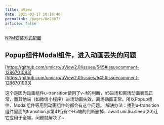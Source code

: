 ```yaml
---
title: uView
date: 2025-03-17 10:16:40
permalink: /pages/8e28b7/
article: false
---
```




[NPM安装方式配置](https://uviewui.com/components/npmSetting.html#%E5%87%86%E5%A4%87%E5%B7%A5%E4%BD%9C)



## Popup组件Modal组件，进入动画丢失的问题

[https://github.com/umicro/uView2.0/issues/545#issuecomment-1286701093](https://github.com/umicro/uView2.0/issues/545#issuecomment-1286701093)

这个是因为动画组件u-transition使用了v-if的判断，h5进场和离场动画表现正常，而其他端（如微信小程序）进场动画失效，离场动画正常。所以Popup组件、Modal组件等用到动画组件的都会有这个问题。
解决办法：找到u-transition组件里面的transition.js第41行有个H5端的判断删掉，await uni.$u.sleep(20)让它应用于全端。问题就解决了~

